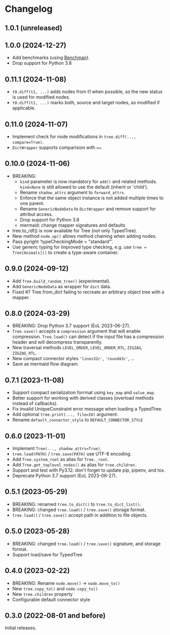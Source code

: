 # Changelog

## 1.0.1 (unreleased)

## 1.0.0 (2024-12-27)
- Add benchmarks (using [Benchman](https://github.com/mar10/benchman)).
- Drop support for Python 3.8

## 0.11.1 (2024-11-08)
- `t0.diff(t1, ...)` adds nodes from t1 when possible, so the new status is 
  used for modified nodes. 
- `t0.diff(t1, ...)` marks both, source and target nodes, as modified if 
  applicable.

## 0.11.0 (2024-11-07)
- Implement check for node modifications in `tree.diff(..., compare=True)`.
- `DictWrapper` supports comparision with `==`.

## 0.10.0 (2024-11-06)

- BREAKING:
  - `kind` parameter is now mandatory for `add()` and related methods.
    `kind=None` is still allowed to use the default (inherit or 'child').
  - Rename `shadow_attrs` argument to `forward_attrs`.
  - Enforce that the same object instance is not added multiple times to one parent.
  - Rename `GenericNodeData` to `DictWrapper` and remove support for attribut access.
  - Drop support for Python 3.8
  - mermaid: change mapper signatures and defaults
- tree.to_rdf() is now available for Tree (not only TypedTree).
- New method `node.up()` allows method chaining when adding nodes.
- Pass pyright 'typeCheckingMode = "standard"'.
- Use generic typing for improved type checking, e.g. use `tree = Tree[Animals]()`
  to create a type-aware container.

## 0.9.0 (2024-09-12)

- Add `Tree.build_random_tree()` (experimental).
- Add `GenericNodeData` as wrapper for `dict` data.
- Fixed #7 Tree.from_dict failing to recreate an arbitrary object tree with a mapper.

## 0.8.0 (2024-03-29)

- BREAKING: Drop Python 3.7 support (EoL 2023-06-27).
- `Tree.save()` accepts a `compression` argument that will enable compression.
  `Tree.load()` can detect if the input file has a compression header and will
  decompress transparently.
- New traversal methods `LEVEL_ORDER`, `LEVEL_ORDER_RTL`, `ZIGZAG`, `ZIGZAG_RTL`.
- New compact connector styles `'lines32c'`, `'round43c'`, ...
- Save as mermaid flow diagram.

## 0.7.1 (2023-11-08)

- Support compact serialization forrmat using `key_map` and `value_map`.
- Better support for working with derived classes (overload methods instead of
  callbacks).
- Fix invalid UniqueConstraint error message when loading a TypedTree.
- Add optional `tree.print(..., file=IO)` argument.
- Rename `default_connector_style` to `DEFAULT_CONNECTOR_STYLE`

## 0.6.0 (2023-11-01)

- Implement `Tree(..., shadow_attrs=True)`.
- `tree.load(PATH)` / `tree.save(PATH)` use UTF-8 encoding.
- Add `Tree.system_root` as alias for `Tree._root`.
- Add `Tree.get_toplevel_nodes()` as alias for `tree.children.`
- Support and test with Py3.12: don't forget to update pip, pipenv, and tox.
- Deprecate Python 3.7 support (EoL 2023-06-27).

## 0.5.1 (2023-05-29)

- BREAKING: renamed `tree.to_dict()` to `tree.to_dict_list()`.
- BREAKING: changed `tree.load()` / `tree.save()` storage format.
- `tree.load()` / `tree.save()` accept path in addition to file objects.

## 0.5.0 (2023-05-28)

- BREAKING: changed `tree.load()` / `tree.save()` signature, and storage format.
- Support load/save for TypedTree

## 0.4.0 (2023-02-22)

- BREAKING: Rename `node.move()` -> `node.move_to()`
- New `tree.copy_to()` and `node.copy_to()`
- New `tree.children` property
- Configurable default connector style

## 0.3.0 (2022-08-01 and before)

Initial releases.
